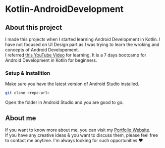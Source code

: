# Kotlin-AndroidDevelopment

## About this project
I made this projects when I started learning Android Development in Kotlin. I have not focused on UI Design part as I was trying to learn the wroking and concepts of Android Developement.</br>
I referred [this YouTube Video](https://youtu.be/BCSlZIUj18Y) for learning, It is a 7 days bootcamp for Android Development in Kotlin for beginners.

### Setup & Installtion
Make sure you have the latest version of Android Studio installed.

```bash
git clone <repo-url>
```

Open the folder in Android Studio and you are good to go.

## About me
If you want to know more about me, you can visit my [Portfolio Website](https://abhilash-gupta.web.app/).</br>
If you have any creative ideas & you want to discuss them, please feel free to contact me anytime. I'm always looking for such opportunities ❤️
